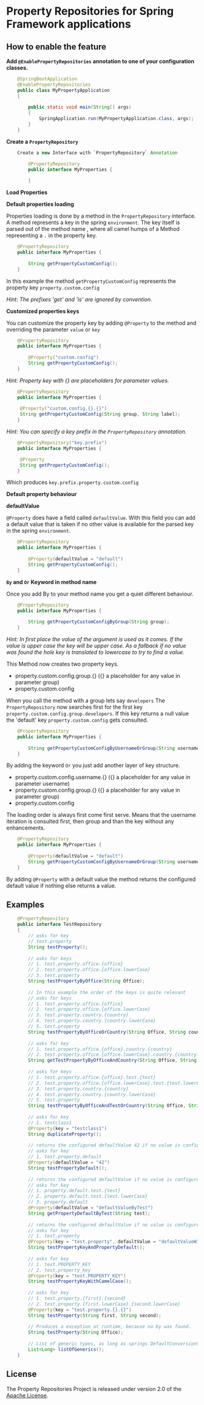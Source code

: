 # Property Repositories for Spring Framework applications

## How to enable the feature

**Add `@EnablePropertyRepositories` annotation to one of your configuration classes.**
```java
    @SpringBootApplication
    @EnablePropertyRepositories
    public class MyPropertyApplication
    {
    
        public static void main(String[] args)
        {
            SpringApplication.run(MyPropertyApplication.class, args);
        }
    }
```

**Create a `PropertyRepository`**
```java
    Create a new Interface with `PropertyRepository` Annotation

        @PropertyRepository
        public interface MyProperties {
            
        }
```

**Load Properties**
    
**Default properties loading**

Properties loading is done by a method in the `PropertyRepository` interface. 
A method represents a key in the spring `environment`. The key itself is parsed out of the method name , 
where all camel humps of a Method representing a `.` in the property key.
    
```java
    @PropertyRepository
    public interface MyProperties {
        
        String getPropertyCustomConfig();
    }
```

In this example the method `getPropertyCustomConfig` represents the property key `property.custom.config`
    
_Hint: The prefixes 'get' and 'is' are ignored by convention._         

**Customized properties keys**

You can customize the property key by adding `@Property` to the method and overriding the parameter `value` or `key`

```java
    @PropertyRepository
    public interface MyProperties {
    
        @Property("custom.config")    
        String getPropertyCustomConfig();
    }
```
      
_Hint: Property key with {} are placeholders for parameter values._

```java
    @PropertyRepository
    public interface MyProperties {
     
     @Property("custom.config.{}.{}")
     String getPropertyCustomConfig(String group, String label);
    }
```

_Hint: You can specify a key prefix in the `PropertyRepository` annotation._

```java
    @PropertyRepository("key.prefix")
    public interface MyProperties {

     @Property
     String getPropertyCustomConfig();
    }
```

Which produces `key.prefix.property.custom.config`
 
**Default property behaviour**

**defaultValue** 

`@Property` does have a field called `defaultValue`. With this field you can add a default value that is taken if
no other value is available for the parsed key in the spring `environment`.
   
```java
    @PropertyRepository
    public interface MyProperties {
    
        @Property(defaultValue = "default")    
        String getPropertyCustomConfig();
    }  
```   

**`By` and `Or` Keyword in method name**

Once you add By to your method name you get a quiet different behaviour.

```java
    @PropertyRepository
    public interface MyProperties {
        
        String getPropertyCustomConfigByGroup(String group);
    }
```
    
_Hint: In first place the value of the argument is used as it comes. If the value is upper case the key will be upper case. As a fallback if no value was found the hole key 
is translated to lowercase to try to find a value._

This Method now creates two property keys. 

- property.custom.config.group.{} ({} a placeholder for any value in parameter group)
- property.custom.config

When you call the method with a group lets say `developers`
The `PropertyRepository` now searches first for the first key `property.custom.config.group.developers`. If this 
key returns a null value the 'default' key `property.custom.config` gets consulted.

```java
    @PropertyRepository
    public interface MyProperties {
        
        String getPropertyCustomConfigByUsernameOrGroup(String username, String group);
    }
```
    
By adding the keyword `Or` you just add another layer of key structure.

- property.custom.config.username.{} ({} a placeholder for any value in parameter username)
- property.custom.config.group.{} ({} a placeholder for any value in parameter group)
- property.custom.config

The loading order is always first come first serve. Means that the username iteration is consulted first, then 
group and than the key without any enhancements.

```java
    @PropertyRepository
    public interface MyProperties {
        
        @Property(defaultValue = "default")
        String getPropertyCustomConfigByUsernameOrGroup(String username, String group);
    }
```
    
By adding `@Property` with a default value the method returns the configured default value if nothing else 
returns a value.
   
## Examples

```java
    @PropertyRepository
    public interface TestRepository 
    {
        // asks for key
        // test.property
        String testProperty();
        
        // asks for keys 
        // 1. test.property.office.{office}
        // 2. test.property.office.{office.lowerCase}
        // 3. test.property
        String testPropertyByOffice(String Office);
        
        // In this example the order of the keys is quite relevant
        // asks for keys 
        // 1. test.property.office.{office}
        // 2. test.property.office.{office.lowerCase}
        // 3. test.property.country.{country}
        // 4. test.property.country.{country.lowerCase}
        // 5. test.property
        String testPropertyByOfficeOrCountry(String Office, String country);
        
        // asks for key 
        // 1. test.property.office.{office}.country.{country}
        // 2. test.property.office.{office.lowerCase}.country.{country.lowerCase}
        String getTestPropertyByOfficeAndCountry(String Office, String country);
       
        // asks for keys
        // 1. test.property.office.{office}.test.{test}
        // 2. test.property.office.{office.lowerCase}.test.{test.lowerCase}
        // 3. test.property.country.{country}
        // 4. test.property.country.{country.lowerCase}
        // 5. test.property
        String testPropertyByOfficeAndTestOrCountry(String Office, String test, String country);
    
        // asks for key 
        // 1. testclass1
        @Property(key = "testclass1")
        String duplicateProperty();
    
        // returns the configured defaultValue 42 if no value is configured for key in environment
        // asks for key 
        // 1. test.property.default
        @Property(defaultValue = "42")
        String testPropertyDefault();
        
        // returns the configured defaultValue if no value is configured in environment
        // asks for key
        // 1. property.default.test.{test}
        // 2. property.default.test.{test.lowerCase}
        // 3. property.default 
        @Property(defaultValue = "defaultValueByTest")
        String getPropertyDefaultByTest(String test);
      
        // returns the configured defaultValue if no value is configured in environment
        // asks for key
        // 1. test.property
        @Property(key = "test.property", defaultValue = "defaultValueWithKey")
        String testPropertyKeyAndPropertyDefault();
        
        // asks for key
        // 1. test.PROPERTY_KEY
        // 2. test.property_key 
        @Property(key = "test.PROPERTY_KEY")
        String testPropertyKeyWithCamelCase();
        
        // asks for key
        // 1. test.property.{first}.{second}
        // 2. test.property.{first.lowerCase}.{second.lowerCase}
        @Property(key = "test.property.{}.{}")
        String testProperty(String first, String second);
        
        // Produces a exception at runtime, because no by was found.
        String testProperty(String Office);
        
        // List of generic types, as long as springs DefaultConversionService can convert them.
        List<Long> listOfGenerics();
    }
```

## License

The Property Repositories Project is released under version 2.0 of the
[Apache License](http://www.apache.org/licenses/LICENSE-2.0).
